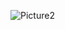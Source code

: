 ![Picture2](https://th.bing.com/th/id/R.4c292e928c01c31a93eb16f0eacaf98f?rik=hjmEtYtvth%2fcIg&riu=http%3a%2f%2ficons.iconarchive.com%2ficons%2fhopstarter%2fhalloween-avatars%2f64%2fMike-icon.png&ehk=vjVx7cxE3AGTHpv%2fhCkhVkWbGEcfTm3sZw6kfoRK%2fIA%3d&risl=&pid=ImgRaw&r=0)
